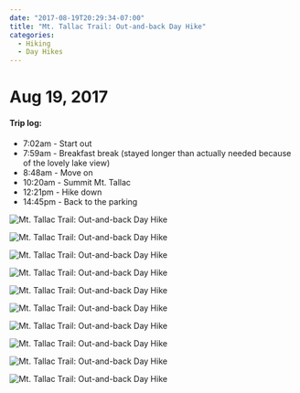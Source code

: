 ```yaml
---
date: "2017-08-19T20:29:34-07:00"
title: "Mt. Tallac Trail: Out-and-back Day Hike"
categories:
  - Hiking
  - Day Hikes
---
```

# Aug 19, 2017

#### Trip log:

* 7:02am - Start out
* 7:59am - Breakfast break (stayed longer than actually needed because of the lovely lake view)
* 8:48am - Move on
* 10:20am - Summit Mt. Tallac
* 12:21pm - Hike down
* 14:45pm - Back to the parking

![Mt. Tallac Trail: Out-and-back Day Hike](/img/2017/mt-tallac-a.jpg)

<!--more-->

![Mt. Tallac Trail: Out-and-back Day Hike](/img/2017/mt-tallac-b.jpg)

![Mt. Tallac Trail: Out-and-back Day Hike](/img/2017/mt-tallac-c.jpg)

![Mt. Tallac Trail: Out-and-back Day Hike](/img/2017/mt-tallac-d.jpg)

![Mt. Tallac Trail: Out-and-back Day Hike](/img/2017/mt-tallac-e.jpg)

![Mt. Tallac Trail: Out-and-back Day Hike](/img/2017/mt-tallac-f.jpg)

![Mt. Tallac Trail: Out-and-back Day Hike](/img/2017/mt-tallac-g.jpg)

![Mt. Tallac Trail: Out-and-back Day Hike](/img/2017/mt-tallac-h.jpg)

![Mt. Tallac Trail: Out-and-back Day Hike](/img/2017/mt-tallac-i.jpg)

![Mt. Tallac Trail: Out-and-back Day Hike](/img/2017/mt-tallac-j.jpg)
